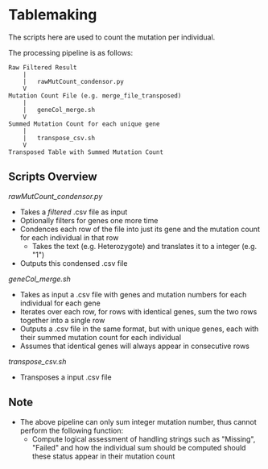 # Tablemaking

The scripts here are used to count the mutation per individual.

The processing pipeline is as follows:
```
Raw Filtered Result
	|
	|	rawMutCount_condensor.py
	V
Mutation Count File (e.g. merge_file_transposed)
	|
	|	geneCol_merge.sh
	V
Summed Mutation Count for each unique gene
	|
	|	transpose_csv.sh
	V
Transposed Table with Summed Mutation Count
```

## Scripts Overview
*rawMutCount_condensor.py*
- Takes a _filtered_ .csv file as input 
- Optionally filters for genes one more time
- Condences each row of the file into just its gene and the mutation count for each individual in that row
	- Takes the text (e.g. Heterozygote) and translates it to a integer (e.g. "1")
- Outputs this condensed .csv file

*geneCol_merge.sh*
- Takes as input a .csv file with genes and mutation numbers for each individual for each gene
- Iterates over each row, for rows with identical genes, sum the two rows together into a single row
- Outputs a .csv file in the same format, but with unique genes, each with their summed mutation count for each individual
- Assumes that identical genes will always appear in consecutive rows

*transpose_csv.sh*
- Transposes a input .csv file


## Note
- The above pipeline can only sum integer mutation number, thus cannot perform the following function:
	- Compute logical assessment of handling strings such as "Missing", "Failed" and how the individual sum should be computed should these status appear in their mutation count



